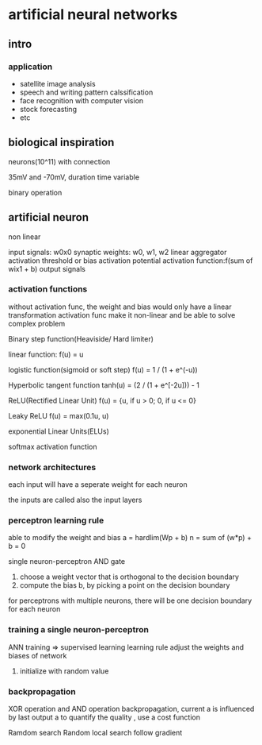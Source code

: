 # artificial neural networks

## intro

### application

- satellite image analysis
- speech and writing pattern calssification
- face recognition with computer vision
- stock forecasting
- etc

## biological inspiration
neurons(10^11) with connection

35mV and -70mV, duration time variable

binary operation

## artificial neuron

non linear

input signals: w0x0
synaptic weights: w0, w1, w2
linear aggregator
activation threshold or bias
activation potential
activation function:f(sum of wix1 + b)
output signals

### activation functions

without activation func, the weight and bias would only have a linear transformation
activation func make it non-linear and be able to solve complex problem

Binary step function(Heaviside/ Hard limiter)

linear function: f(u) = u

logistic function(sigmoid or soft step)
f(u) = 1 / (1 + e^(-u))

Hyperbolic tangent function
tanh(u) = (2 / (1 + e^[-2u])) - 1

ReLU(Rectified Linear Unit)
f(u) = {u, if u > 0; 0, if u <= 0}

Leaky ReLU
f(u) = max(0.1u, u)

exponential Linear Units(ELUs)

softmax activation function

### network architectures

each input will have a seperate weight for each neuron

the inputs are called also the input layers

### perceptron learning rule
able to modify the weight and bias
a = hardlim(Wp + b)
n = sum of (w*p) + b = 0

single neuron-perceptron
AND gate

1. choose a weight vector that is orthogonal to the decision boundary
2. compute the bias b, by picking a point on the decision boundary

for perceptrons with multiple neurons, there will be one decision boundary for each neuron

### training a single neuron-perceptron
ANN training => supervised learning
learning rule adjust the weights and biases of network

1. initialize with random value



### backpropagation
XOR operation and AND operation
backpropagation, current a is influenced by last output a
to quantify the quality , use a cost function

Ramdom search
Random local search
follow gradient

